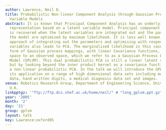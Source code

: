 ```yaml
---
author: Lawrence, Neil D.
title: Probabilistic Non-linear Component Analysis through Gaussian Process Latent
  Variable Models
abstract: It is known that Principal Component Analysis has an underlying probabilistic
  representation based on a latent variable model. Principal component analysis (PCA)
  is recovered when the latent variables are integrated out and the parameters of
  the model are optimised by maximum likelihood. It is less well known that the dual
  approach of integrating out the parameters and optimising with respect to the latent
  variables also leads to PCA. The marginalised likelihood in this case takes the
  form of Gaussian process mappings, with linear Covariance functions, from a latent
  space to an observed space, which we refer to as a Gaussian Process Latent Variable
  Model (GPLVM). This dual probabilistic PCA is still a linear latent variable model,
  but by looking beyond the inner product kernel as a covariance function we can develop
  a non-linear probabilistic PCA. In the talk we will introduce the GPLVM and illustrate
  its application on a range of high dimensional data sets including motion capture
  data, hand written digits, a medical diagnosis data set and images.
venue: Robotics Research Group, Department of Engineering Science, University of Oxford,
  U.K.
linkpptgz: '"ftp://ftp.dcs.shef.ac.uk/home/neil/" # "long_gplvm.ppt.gz"'
year: '2005'
month: '2'
day: '21'
group: gplvm
layout: talk
key: Lawrence:oxford05
---
```

